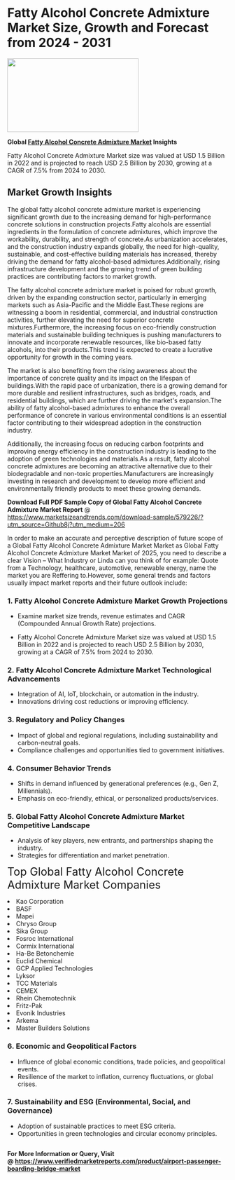 <H1>Fatty Alcohol Concrete Admixture Market Size, Growth and Forecast from 2024 - 2031</H1><img class="aligncenter size-medium wp-image-584254" src="https://thirdeyenews.in/wp-content/uploads/2024/09/Global-Market-Research-300x168.jpeg" alt="" width="300" height="168" /><p><strong>Global&nbsp;<a href="https://www.marketsizeandtrends.com/download-sample/579226/?utm_source=Github8j?utm_medium=206">Fatty Alcohol Concrete Admixture Market</a> Insights</strong></p><p>Fatty Alcohol Concrete Admixture Market size was valued at USD 1.5 Billion in 2022 and is projected to reach USD 2.5 Billion by 2030, growing at a CAGR of 7.5% from 2024 to 2030.</p><p><h2>Market Growth Insights</h2> <p>The global fatty alcohol concrete admixture market is experiencing significant growth due to the increasing demand for high-performance concrete solutions in construction projects.Fatty alcohols are essential ingredients in the formulation of concrete admixtures, which improve the workability, durability, and strength of concrete.As urbanization accelerates, and the construction industry expands globally, the need for high-quality, sustainable, and cost-effective building materials has increased, thereby driving the demand for fatty alcohol-based admixtures.Additionally, rising infrastructure development and the growing trend of green building practices are contributing factors to market growth.</p> <p>The fatty alcohol concrete admixture market is poised for robust growth, driven by the expanding construction sector, particularly in emerging markets such as Asia-Pacific and the Middle East.These regions are witnessing a boom in residential, commercial, and industrial construction activities, further elevating the need for superior concrete mixtures.Furthermore, the increasing focus on eco-friendly construction materials and sustainable building techniques is pushing manufacturers to innovate and incorporate renewable resources, like bio-based fatty alcohols, into their products.This trend is expected to create a lucrative opportunity for growth in the coming years.</p> <p>The market is also benefiting from the rising awareness about the importance of concrete quality and its impact on the lifespan of buildings.With the rapid pace of urbanization, there is a growing demand for more durable and resilient infrastructures, such as bridges, roads, and residential buildings, which are further driving the market's expansion.The ability of fatty alcohol-based admixtures to enhance the overall performance of concrete in various environmental conditions is an essential factor contributing to their widespread adoption in the construction industry.</p> <p>Additionally, the increasing focus on reducing carbon footprints and improving energy efficiency in the construction industry is leading to the adoption of green technologies and materials.As a result, fatty alcohol concrete admixtures are becoming an attractive alternative due to their biodegradable and non-toxic properties.Manufacturers are increasingly investing in research and development to develop more efficient and environmentally friendly products to meet these growing demands.</p> <p><span class=""><strong>Download Full PDF Sample Copy of Global Fatty Alcohol Concrete Admixture Market Report</strong> @ <a href="https://www.marketsizeandtrends.com/download-sample/579226/?utm_source=Github8j?utm_medium=206" target="_blank">https://www.marketsizeandtrends.com/download-sample/579226/?utm_source=Github8j?utm_medium=206</a></span></p><p>In order to make an accurate and perceptive description of future scope of a Global&nbsp;Fatty Alcohol Concrete Admixture Market Market as Global&nbsp;Fatty Alcohol Concrete Admixture Market Market of 2025, you need to describe a clear Vision &ndash; What Industry or Linda can you think of for example: Quote from a Technology, healthcare, automotive, renewable energy, name the market you are Reffering to.However, some general trends and factors usually impact market reports and their future outlook include:</p><h3>1.&nbsp;<strong>Fatty Alcohol Concrete Admixture Market Growth Projections</strong></h3><ul><li>Examine market size trends, revenue estimates and CAGR (Compounded Annual Growth Rate) projections.</li><li><p>Fatty Alcohol Concrete Admixture Market size was valued at USD 1.5 Billion in 2022 and is projected to reach USD 2.5 Billion by 2030, growing at a CAGR of 7.5% from 2024 to 2030.</p></li></ul><h3>2.&nbsp;<strong>Fatty Alcohol Concrete Admixture Market Technological Advancements</strong></h3><ul><li>Integration of AI, IoT, blockchain, or automation in the industry.</li><li>Innovations driving cost reductions or improving efficiency.</li></ul><h3>3.&nbsp;<strong>Regulatory and Policy Changes</strong></h3><ul><li>Impact of global and regional regulations, including sustainability and carbon-neutral goals.</li><li>Compliance challenges and opportunities tied to government initiatives.</li></ul><h3>4.&nbsp;<strong>Consumer Behavior Trends</strong></h3><ul><li>Shifts in demand influenced by generational preferences (e.g., Gen Z, Millennials).</li><li>Emphasis on eco-friendly, ethical, or personalized products/services.</li></ul><h3>5.&nbsp;<strong>Global Fatty Alcohol Concrete Admixture Market Competitive Landscape</strong></h3><ul><li>Analysis of key players, new entrants, and partnerships shaping the industry.</li><li>Strategies for differentiation and market penetration.</li></ul><p data-pm-slice="1 1 []"><span style="color: inherit; font-family: inherit; font-size: 25px;">Top Global Fatty Alcohol Concrete Admixture Market Companies</span></p><div class="" data-test-id=""><p><li>Kao Corporation</li><li> BASF</li><li> Mapei</li><li> Chryso Group</li><li> Sika Group</li><li> Fosroc International</li><li> Cormix International</li><li> Ha-Be Betonchemie</li><li> Euclid Chemical</li><li> GCP Applied Technologies</li><li> Lyksor</li><li> TCC Materials</li><li> CEMEX</li><li> Rhein Chemotechnik</li><li> Fritz-Pak</li><li> Evonik Industries</li><li> Arkema</li><li> Master Builders Solutions</li></p></div><h3>6.&nbsp;<strong>Economic and Geopolitical Factors</strong></h3><ul><li>Influence of global economic conditions, trade policies, and geopolitical events.</li><li>Resilience of the market to inflation, currency fluctuations, or global crises.</li></ul><h3>7.&nbsp;<strong>Sustainability and ESG (Environmental, Social, and Governance)</strong></h3><ul><li>Adoption of sustainable practices to meet ESG criteria.</li><li>Opportunities in green technologies and circular economy principles.</li></ul><h2><strong style="font-size: 14px;">For More Information or Query, Visit @&nbsp;</strong><a style="background-color: #ffffff; font-size: 14px;" href="https://www.marketsizeandtrends.com/report/fatty-alcohol-concrete-admixture-market/" target="_blank">https://www.verifiedmarketreports.com/product/airport-passenger-boarding-bridge-market</a></h2>
